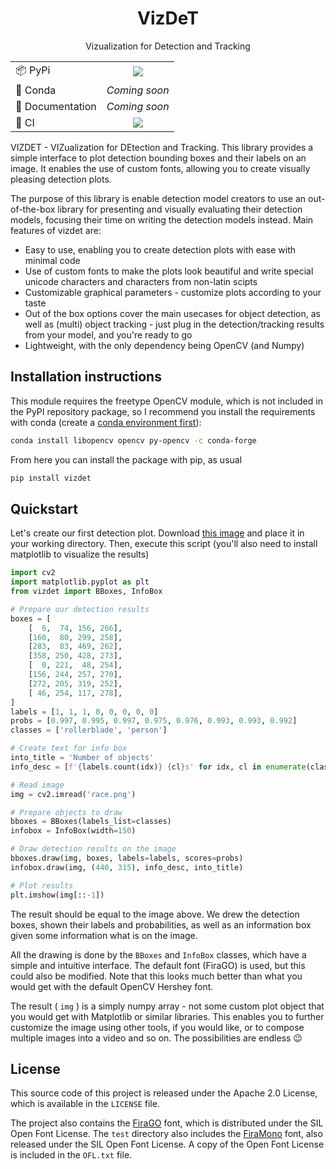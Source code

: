 <h1 align=center>VizDeT</h1>
<p align=center> Vizualization for Detection and Tracking </p>

|  |  |
|--| :--: |
| 📦 PyPi | <a href="https://badge.fury.io/py/vizdet"><img src="https://badge.fury.io/py/vizdet.svg"></a> |
| 🐍 Conda | *Coming soon* |
| 📖 Documentation | *Coming soon* |
| 🔧 CI | <a><img src="https://github.com/tadejsv/vizdet/workflows/CI/badge.svg"></a> |


VIZDET - VIZualization for DEtection and Tracking. This library provides a simple interface to plot detection bounding boxes and their labels on an image. It enables the use of custom fonts, allowing you to create visually pleasing detection plots.

The purpose of this library is enable detection model creators to use an out-of-the-box library for presenting and visually evaluating their detection models, focusing their time on writing the detection models instead. Main features of vizdet are:

* Easy to use, enabling you to create detection plots with ease with minimal code
* Use of custom fonts to make the plots look beautiful and write special unicode characters and characters from non-latin scipts
* Customizable graphical parameters - customize plots according to your taste
* Out of the box options cover the main usecases for object detection, as well as (multi) object tracking - just plug in the detection/tracking results from your model, and you're ready to go
* Lightweight, with the only dependency being OpenCV (and Numpy)

## Installation instructions

This module requires the freetype OpenCV module, which is not included in the PyPI repository package, so
I recommend you install the requirements with conda (create a [conda environment first](https://docs.conda.io/projects/conda/en/latest/user-guide/tasks/manage-environments.html#creating-an-environment-with-commands)):

``` sh
conda install libopencv opencv py-opencv -c conda-forge
```

From here you can install the package with pip, as usual

``` sh
pip install vizdet
```

## Quickstart

Let's create our first detection plot. Download [this image](https://github.com/tadejsv/vizdet/raw/main/_assets/race.png) and place it in your working directory. Then, execute this script (you'll also need to install matplotlib to visualize the results)

``` python
import cv2
import matplotlib.pyplot as plt
from vizdet import BBoxes, InfoBox

# Prepare our detection results
boxes = [
    [  6,  74, 156, 266],
    [160,  80, 299, 258],
    [283,  83, 469, 262],    
    [358, 250, 428, 273],
    [  0, 221,  48, 254],
    [156, 244, 257, 270],
    [272, 205, 319, 252],  
    [ 46, 254, 117, 278],
]
labels = [1, 1, 1, 0, 0, 0, 0, 0]
probs = [0.997, 0.995, 0.997, 0.975, 0.976, 0.993, 0.993, 0.992]
classes = ['rollerblade', 'person']

# Create text for info box
into_title = 'Number of objects'
info_desc = [f'{labels.count(idx)} {cl}s' for idx, cl in enumerate(classes)]

# Read image
img = cv2.imread('race.png')

# Prepare objects to draw
bboxes = BBoxes(labels_list=classes)
infobox = InfoBox(width=150)

# Draw detection results on the image
bboxes.draw(img, boxes, labels=labels, scores=probs)
infobox.draw(img, (440, 315), info_desc, into_title)

# Plot results
plt.imshow(img[::-1])
```

The result should be equal to the image above. We drew the detection boxes, shown their labels and probabilities, as well as an information box given some information what is on the image.

All the drawing is done by the `BBoxes` and `InfoBox` classes, which have a simple and intuitive interface. The default font (FiraGO) is used, but this could also be modified. Note that this looks much better than what you would get with the default OpenCV Hershey font.

The result ( `img` ) is a simply numpy array - not some custom plot object that you would get with Matplotlib or similar libraries. This enables you to further customize the image using other tools, if you would like, or to compose multiple images into a video and so on. The possibilities are endless 😉

## License

This source code of this project is released under the Apache 2.0 License, which is available in the `LICENSE` file.

The project also contains the [FiraGO](https://github.com/bBoxType/FiraGO) font, which is distributed under the SIL Open Font License. The `test` directory also includes the [FiraMono](https://fonts.google.com/specimen/Fira+Mono) font, also released under the SIL Open Font License. A copy of the Open Font License is included in the `OFL.txt` file.
